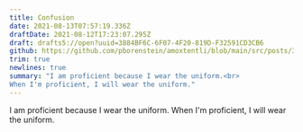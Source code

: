 ```yaml
---
title: Confusion
date: 2021-08-13T07:57:19.336Z
draftDate: 2021-08-12T17:23:07.295Z
draft: drafts5://open?uuid=3884BF6C-6F07-4F20-819D-F32591CD3CB6
github: https://github.com/pborenstein/amoxtentli/blob/main/src/posts/3884bf6c-6f07-4f20-819d-f32591cd3cb6.md
trim: true
newlines: true
summary: "I am proficient because I wear the uniform.<br>
When I'm proficient, I will wear the uniform."
---
```



I am proficient because I wear the uniform.
When I'm proficient, I will wear the uniform.
